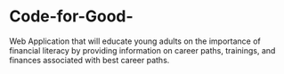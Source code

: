 # Code-for-Good-
Web Application that will educate young adults on the importance of financial literacy by providing information on career paths, trainings, and finances associated with best career paths.
